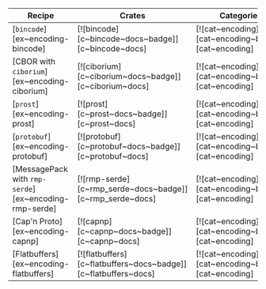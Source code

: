 | Recipe | Crates | Categories |
|--------|--------|------------|
| [`bincode`][ex~encoding-bincode] | [![bincode][c~bincode~docs~badge]][c~bincode~docs] | [![cat~encoding][cat~encoding~badge]][cat~encoding] |
| [CBOR with `ciborium`][ex~encoding-ciborium]| [![ciborium][c~ciborium~docs~badge]][c~ciborium~docs] | [![cat~encoding][cat~encoding~badge]][cat~encoding] |
| [`prost`][ex~encoding-prost] | [![prost][c~prost~docs~badge]][c~prost~docs] | [![cat~encoding][cat~encoding~badge]][cat~encoding] |
| [`protobuf`][ex~encoding-protobuf] | [![protobuf][c~protobuf~docs~badge]][c~protobuf~docs] | [![cat~encoding][cat~encoding~badge]][cat~encoding] |
| [MessagePack with `rmp-serde`][ex~encoding-rmp-serde] | [![rmp-serde][c~rmp_serde~docs~badge]][c~rmp_serde~docs] | [![cat~encoding][cat~encoding~badge]][cat~encoding] |
| [Cap'n Proto][ex~encoding-capnp] | [![capnp][c~capnp~docs~badge]][c~capnp~docs] | [![cat~encoding][cat~encoding~badge]][cat~encoding] |
| [Flatbuffers][ex~encoding-flatbuffers] | [![flatbuffers][c~flatbuffers~docs~badge]][c~flatbuffers~docs] | [![cat~encoding][cat~encoding~badge]][cat~encoding] |
